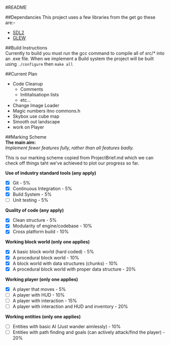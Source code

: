 #README

##Dependancies
This project uses a few libraries from the get go these are:-
- [SDL2](https://www.libsdl.org/download-2.0.php)
- [GLEW](http://glew.sourceforge.net/)

##Build Instructions  
Currently to build you must run  the gcc command to compile all of src/* into an .exe file. When we implement a Build system the project will be built using `./configure` then `make all`

##Current Plan

 - Code Cleanup
   - Comments
   - Inititalisatiopn lists
   - etc...
 - Change Image Loader
 - Magic numbers itno commons.h
 - Skybox use cube map
 - Smooth out landscape
 - work on Player

##Marking Scheme  
**The main aim:**  
*Implement fewer features fully, rather than all features badly.*  
  
This is our marking scheme copied from ProjectBrief.md which we can check off things taht we've achieved to plot our progress so far.
  
**Use of industry standard tools (any apply)**  
  - [x] Git - 5%  
  - [x] Continuous Integration - 5%  
  - [x] Build System - 5%  
  - [ ] Unit testing - 5%  
  
**Quality of code (any apply)**  
  - [x] Clean structure - 5%  
  - [x] Modularity of engine/codebase - 10%  
  - [x] Cross platform build - 10%  
  
**Working block world (only one applies)**  
  - [x] A basic block world (hard coded) - 5%  
  - [x] A procedural block world  - 10%  
  - [x] A block world with data structures (chunks) - 10%
  - [x] A procedural block world with proper data structure - 20%  
  
**Working player (only one applies)**  
  - [x] A player that moves - 5%  
  - [ ] A player with HUD - 10%  
  - [ ] A player with interaction - 15%  
  - [ ] A player with interaction and HUD and inventory - 20%  
  
**Working entities (only one applies)**  
  - [ ] Entities with basic AI (Just wander aimlessly) - 10%  
  - [ ] Entities with path finding and goals (can actively attack/find the player) - 20%  

